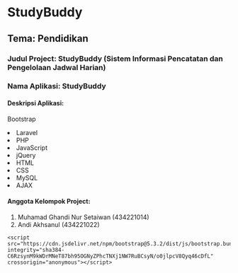 <!DOCTYPE html>
<html>
<head>
    <link href="https://cdn.jsdelivr.net/npm/bootstrap@5.3.2/dist/css/bootstrap.min.css" rel="stylesheet" integrity="sha384-T3c6CoIi6uLrA9TneNEoa7RxnatzjcDSCmG1MXxSR1GAsXEV/Dwwykc2MPK8M2HN" crossorigin="anonymous">
</head>
<body>
<h1>StudyBuddy</h1>
<h2>Tema: Pendidikan</h2>
<h3>Judul Project: StudyBuddy (Sistem Informasi Pencatatan dan Pengelolaan Jadwal Harian)</h3>
<h3>Nama Aplikasi: StudyBuddy</h3>

<h4>Deskripsi Aplikasi:</h4>
<p style="text-align: justify;>
    Aplikasi ini adalah sebuah website yang dirancang khusus untuk membantu siswa dalam mengatur dan mengelola jadwal harian mereka dengan mudah. Dengan fitur-fitur yang disediakan, pengguna dapat dengan cepat mencatat dan merencanakan aktivitas sehari-hari, termasuk tugas-tugas sekolah yang harus diselesaikan. Selain itu, aplikasi ini juga memungkinkan pengguna untuk menyimpan catatan penting yang dapat diakses kapan saja, sehingga membantu siswa dalam mengorganisir informasi yang diperlukan untuk pendidikan mereka. Dengan aplikasi ini, siswa dapat menjadi lebih teratur, efisien, dan siap menghadapi tugas-tugas sekolah mereka.
</p>

<h4>Teknologi:</h4>
<ul>
    <li>
        <i class="bi bi-bootstrap"></i> Bootstrap
    </li>
    <li>
        <i class="bi bi-laravel"></i> Laravel
    </li>
    <li>
        <i class="bi bi-php"></i> PHP
    </li>
    <li>
        <i class="bi bi-javascript"></i> JavaScript
    </li>
    <li>
        <i class="bi bi-jquery"></i> jQuery
    </li>
    <li>
        <i class="bi bi-html5"></i> HTML
    </li>
    <li>
        <i class="bi bi-css3"></i> CSS
    </li>
    <li>
        <i class="bi bi-mysql"></i> MySQL
    </li>
    <li>
        <i class="bi bi-ajax"></i> AJAX
    </li>
</ul>

<h4>Anggota Kelompok Project:</h4>
<ol>
    <li>Muhamad Ghandi Nur Setaiwan (434221014)</li>
    <li>Andi Akhsanul (434221022)</li>
</ol>

    <script src="https://cdn.jsdelivr.net/npm/bootstrap@5.3.2/dist/js/bootstrap.bundle.min.js" integrity="sha384-C6RzsynM9kWDrMNeT87bh95OGNyZPhcTNXj1NW7RuBCsyN/o0jlpcV8Qyq46cDfL" crossorigin="anonymous"></script>
</body>
</html>



